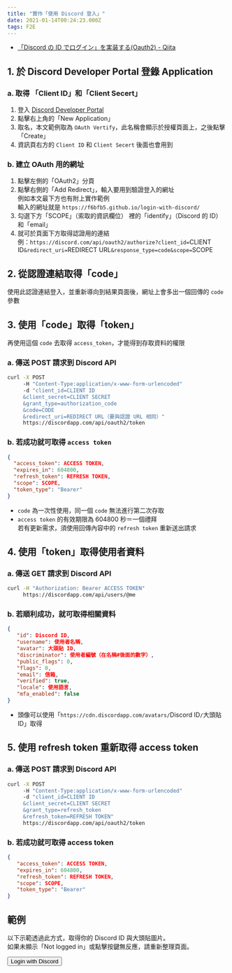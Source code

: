 ```yaml
---
title: "實作「使用 Discord 登入」"
date: 2021-01-14T00:24:23.000Z
tags: F2E
---
```


- [「Discord の ID でログイン」を実装する(Oauth2) - Qiita](https://qiita.com/masayoshi4649/items/46fdb744cb8255f5eb98)

## 1. 於 Discord Developer Portal 登錄 Application

### a. 取得 「Client ID」和「Client Secert」

1. 登入 [Discord Developer Portal](https://discord.com/developers/applications)
2. 點擊右上角的「New Application」
3. 取名，本文範例取為 `OAuth Vertify`，此名稱會顯示於授權頁面上，之後點擊「Create」
4. 資訊頁右方的 `Client ID` 和 `Client Secert` 後面也會用到

### b. 建立 OAuth 用的網址

1. 點擊左側的「OAuth2」分頁
2. 點擊右側的「Add Redirect」，輸入要用到驗證登入的網址
   <br/>例如本文最下方也有附上實作範例
   <br/>輸入的網址就是 `https://f6bfb5.github.io/login-with-discord/`
3. 勾選下方「SCOPE」（索取的資訊欄位）
   裡的「identify」（Discord 的 ID）和「email」
4. 就可於頁面下方取得認證用的連結
   <br/>例：`https://discord.com/api/oauth2/authorize?client_id=`CLIENT ID`&redirect_uri=`REDIRECT URL`&response_type=code&scope=`SCOPE

## 2. 從認證連結取得「code」

使用此認證連結登入，並重新導向到結果頁面後，網址上會多出一個回傳的 `code` 參數

## 3. 使用「code」取得「token」

再使用這個 `code` 去取得 `access_token`，才能得到存取資料的權限

### a. 傳送 POST 請求到 Discord API

```bash
curl -X POST
     -H "Content-Type:application/x-www-form-urlencoded"
     -d "client_id=CLIENT ID
     &client_secret=CLIENT SECRET
     &grant_type=authorization_code
     &code=CODE
     &redirect_uri=REDIRECT URL（要與認證 URL 相同）"
     https://discordapp.com/api/oauth2/token
```

### b. 若成功就可取得 `access token`

```json
{
  "access_token": ACCESS TOKEN,
  "expires_in": 604800,
  "refresh_token": REFRESH TOKEN,
  "scope": SCOPE,
  "token_type": "Bearer"
}
```

- `code` 為一次性使用，同一個 `code` 無法進行第二次存取
- `access token` 的有效期限為 604800 秒＝一個禮拜
  <br>若有更新需求，須使用回傳內容中的 `refresh token` 重新送出請求

## 4. 使用「token」取得使用者資料

### a. 傳送 GET 請求到 Discord API

```bash
curl -H "Authorization: Bearer ACCESS TOKEN"
     https://discordapp.com/api/users/@me
```

### b. 若順利成功，就可取得相關資料

```json
{
   "id": Discord ID,
   "username": 使用者名稱,
   "avatar": 大頭貼 ID,
   "discriminator": 使用者編號（在名稱#後面的數字）,
   "public_flags": 0,
   "flags": 0,
   "email": 信箱,
   "verified": true,
   "locale": 使用語言,
   "mfa_enabled": false
}
```

- 頭像可以使用「`https://cdn.discordapp.com/avatars/`Discord ID`/`大頭貼 ID」取得

## 5. 使用 refresh token 重新取得 access token

### a. 傳送 POST 請求到 Discord API

```bash
curl -X POST
     -H "Content-Type:application/x-www-form-urlencoded"
     -d "client_id=CLIENT ID
     &client_secret=CLIENT SECRET
     &grant_type=refresh_token
     &refresh_token=REFRESH TOKEN"
     https://discordapp.com/api/oauth2/token
```

### b. 若成功就可取得 access token

```json
{
   "access_token": ACCESS TOKEN,
   "expires_in": 604800,
   "refresh_token": REFRESH TOKEN,
   "scope": SCOPE,
   "token_type": "Bearer"
}
```

## 範例

以下示範透過此方式，取得你的 Discord ID 與大頭貼圖片。
<br/>如果未顯示「Not logged in」或點擊按鍵無反應，請重新整理頁面。

<button id="js-discord-button">Login with Discord</button>
<span id="js-discord-status" />

<div class="discord-card" id="js-discord-card" style="display: none">
  <img class="discord-card--image" id="js-discord-card--image">
  <div class="discord-card--username" id="js-discord-card--username"></div>
</div>

<style>
.discord-card--image {
  margin-left: 0 !important;
}
</style>

<script>
import { onMount } from 'svelte';

const clientID = "798950274114781204";
const redirectUri = "https://f6bfb5.github.io/login-with-discord";
const scope = "identify email"

function handleClick() {
   document.location.href = `https://discord.com/api/oauth2/authorize?client_id=${clientID}&redirect_uri=${encodeURIComponent(redirectUri)}&response_type=code&scope=${encodeURIComponent(scope)}`;
}

   onMount(() => {
// window.addEventListener('load', function() {
   document.getElementById("js-discord-button").addEventListener("click", handleClick);
   // 1. get code from url params
   const urlParams = new URLSearchParams(window.location.search);
   if(urlParams.has("code")) { 
     // 2. post code to get token
     const clientSecret = "3c-TeN5NxElL4la8E6h5BlT4zDHigser";
     const apiUrl = 'https://discordapp.com/api/oauth2/token'
     const data = {
        'client_id': clientID,
        'client_secret': clientSecret,
        'grant_type': 'authorization_code',
        'code': urlParams.get("code"),
        'redirect_uri': redirectUri,
        'scope': scope
     }
     // put payload together
     const formBody = 
     Object.keys(data)
     .map(key => encodeURIComponent(key) 
       + '=' 
       + encodeURIComponent(data[key]))
     .join('&');
     // send post
     const resultData = fetch(apiUrl, {
        method: "POST",
        headers: {
           "content-type": "application/x-www-form-urlencoded"
        },
        body: formBody,
     })
     .then(function(response) {
        if( !response.ok ) {
           throw new Error(response.statusText)
        }
        document.getElementById("js-discord-status").innerText = "token got";
        return response.json()
     })
     // 3. get user data
     .then(function(data) {
        let accessToken = data.access_token;
        const userApiUrl = 'https://discordapp.com/api/users/@me';
        return fetch(userApiUrl, {
           method: "GET",
           headers: {
              "authorization": "Bearer " + accessToken,
           }
        })
     })
     .then(function(response) {
        if( !response.ok ) {
           throw new Error(response.statusText)
        }
        document.getElementById("js-discord-status").innerText = "user data got";
        return response.json();
     })
     .catch(function(error) {
        document.getElementById("js-discord-status").innerText = error;
     })
     // 4. display user data
     resultData.then(function(r) {
        if(r != undefined){
          document.getElementById("js-discord-card").style.display="block";
          document.getElementById("js-discord-card--image").src=`https://cdn.discordapp.com/avatars/${r.id}/${r.avatar}`;
          document.getElementById("js-discord-card--username").innerText=`${r.username}#${r.discriminator}`
        }
     })
   } else {
      document.getElementById("js-discord-status").innerText = "Not logged in";
   }
// })
})
</script>
